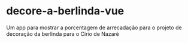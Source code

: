 # decore-a-berlinda-vue
Um app para mostrar a porcentagem de arrecadação para o projeto de decoração da berlinda para o Círio de Nazaré
